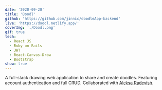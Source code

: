 ```yaml
---
date: '2020-09-20'
title: 'Doodl'
github: 'https://github.com/jinnic/doodleApp-backend'
live: 'https://doodl.netlify.app/'
coverImg: './Doodl.png'
gif: true
tech:
  - React JS
  - Ruby on Rails
  - JWT
  - React-Canvas-Draw
  - Bootstrap
show: true
---
```


A full-stack drawing web application to share and create doodles. Featuring account authentication and full CRUD. Collaborated with <a class="collaborator" href="http://aleksarad.github.io/" target="_blank" rel="noopener noreferrer">Aleksa Radevish</a>.